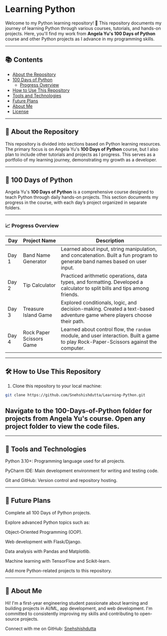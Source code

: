 # Learning Python

Welcome to my Python learning repository! 🎉 This repository documents my journey of learning Python through various courses, tutorials, and hands-on projects. Here, you'll find my work from **Angela Yu's 100 Days of Python** course and other Python projects as I advance in my programming skills.

---

## 📚 Contents
- [About the Repository](#about-the-repository)
- [100 Days of Python](#100-days-of-python)
  - [Progress Overview](#progress-overview)
- [How to Use This Repository](#how-to-use-this-repository)
- [Tools and Technologies](#tools-and-technologies)
- [Future Plans](#future-plans)
- [About Me](#about-me)
- [License](#license)

---

## 📖 About the Repository
This repository is divided into sections based on Python learning resources. The primary focus is on Angela Yu's **100 Days of Python** course, but I also plan to include other tutorials and projects as I progress. This serves as a portfolio of my learning journey, demonstrating my growth as a developer.

---

## 🐍 100 Days of Python
Angela Yu's **100 Days of Python** is a comprehensive course designed to teach Python through daily hands-on projects. This section documents my progress in the course, with each day’s project organized in separate folders.

---

### 📈 Progress Overview
| Day  | Project Name               | Description                                                                 |
|------|----------------------------|-----------------------------------------------------------------------------|
| Day 1| Band Name Generator        | Learned about input, string manipulation, and concatenation. Built a fun program to generate band names based on user input. |
| Day 2| Tip Calculator             | Practiced arithmetic operations, data types, and formatting. Developed a calculator to split bills and tips among friends. |
| Day 3| Treasure Island Game       | Explored conditionals, logic, and decision-making. Created a text-based adventure game where players choose their path. |
| Day 4| Rock Paper Scissors Game   | Learned about control flow, the `random` module, and user interaction. Built a game to play Rock-Paper-Scissors against the computer. |

---




## 🛠 How to Use This Repository
1. Clone this repository to your local machine:
 ```bash
 git clone https://github.com/Snehshishdutta/Learning-Python.git
```
Navigate to the 100-Days-of-Python folder for projects from Angela Yu's course.
Open any project folder to view the code files.
---
---

## 🔧 Tools and Technologies

Python 3.10+: Programming language used for all projects.

PyCharm IDE: Main development environment for writing and testing code.

Git and GitHub: Version control and repository hosting.  

---
## 🌟 Future Plans  

Complete all 100 Days of Python projects.  

Explore advanced Python topics such as:  

Object-Oriented Programming (OOP).  

Web development with Flask/Django.  

Data analysis with Pandas and Matplotlib.  

Machine learning with TensorFlow and Scikit-learn.  

Add more Python-related projects to this repository.  

---



## 👤 About Me  

Hi! I'm a first-year engineering student passionate about learning and building projects in AI/ML, app development, and web development. I'm committed to consistently improving my skills and contributing to open-source projects.  


Connect with me on GitHub: [Snehshishdutta](https://github.com/Snehshishdutta)

